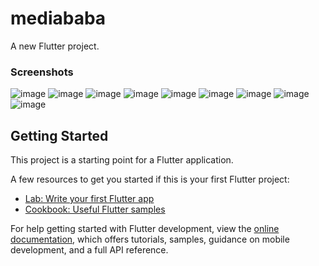 # mediababa

A new Flutter project.

### Screenshots
![image](https://raw.githubusercontent.com/TSIMohan01/mediababa/master/screenshots/001.png)
![image](https://raw.githubusercontent.com/TSIMohan01/mediababa/master/screenshots/002.png)
![image](https://raw.githubusercontent.com/TSIMohan01/mediababa/master/screenshots/003.png)
![image](https://raw.githubusercontent.com/TSIMohan01/mediababa/master/screenshots/004.png)
![image](https://raw.githubusercontent.com/TSIMohan01/mediababa/master/screenshots/005.png)
![image](https://raw.githubusercontent.com/TSIMohan01/mediababa/master/screenshots/006.png)
![image](https://raw.githubusercontent.com/TSIMohan01/mediababa/master/screenshots/007.png)
![image](https://raw.githubusercontent.com/TSIMohan01/mediababa/master/screenshots/008.png)
![image](https://raw.githubusercontent.com/TSIMohan01/mediababa/master/screenshots/009.png)
## Getting Started

This project is a starting point for a Flutter application.

A few resources to get you started if this is your first Flutter project:

- [Lab: Write your first Flutter app](https://docs.flutter.dev/get-started/codelab)
- [Cookbook: Useful Flutter samples](https://docs.flutter.dev/cookbook)

For help getting started with Flutter development, view the
[online documentation](https://docs.flutter.dev/), which offers tutorials,
samples, guidance on mobile development, and a full API reference.
